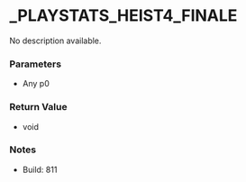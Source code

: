 # _PLAYSTATS_HEIST4_FINALE

No description available.

### Parameters
* Any p0

### Return Value
* void

### Notes
* Build: 811

